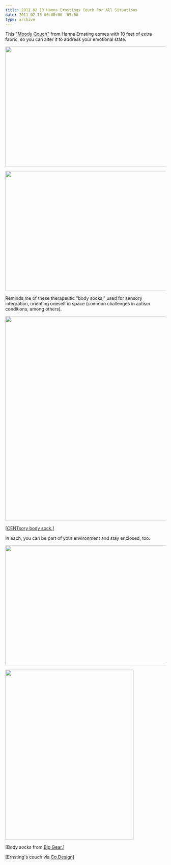 ```yaml
---
title: 2011 02 13 Hanna Ernstings Couch For All Situations
date: 2011-02-13 00:00:00 -05:00
type: archive
---
```


<p>This <a href="http://www.hannaernsting.com/moodycouch.html">"Moody Couch"</a> from Hanna Ernsting comes with 10 feet of extra fabric, so you can alter it to address your emotional state.</p>
<p><a href="http://ablersite.files.wordpress.com/2011/02/ernstingcouch1.jpg"><img class="alignnone size-full wp-image-3781" title="ernstingcouch1" src="{{ site.baseurl }}/uploads/ernstingcouch1.jpg" alt="" width="565" height="376" /></a></p>
<p><a href="http://ablersite.files.wordpress.com/2011/02/ernstingcouch2.jpg"><img class="alignnone size-full wp-image-3782" title="ernstingcouch2" src="{{ site.baseurl }}/uploads/ernstingcouch2.jpg" alt="" width="565" height="376" /></a></p>
<p>Reminds me of these therapeutic "body socks," used for sensory integration, orienting oneself in space (common challenges in autism conditions, among others).</p>
<p><a href="http://ablersite.files.wordpress.com/2011/02/bodysockpink.jpg"><img class="alignnone size-full wp-image-3783" title="bodysockpink" src="{{ site.baseurl }}/uploads/bodysockpink.jpg" alt="" width="640" height="642" /></a></p>
<p>[<a href="http://yourspecialkid.com/centsory-socks-c-21/centsory-body-sock-p-3">CENTsory body sock.</a>]</p>
<p>In each, you can be part of your environment and stay enclosed, too.</p>
<p><a href="http://ablersite.files.wordpress.com/2011/02/ernstingcouch3.jpg"><img class="alignnone size-full wp-image-3784" title="ernstingcouch3" src="{{ site.baseurl }}/uploads/ernstingcouch3.jpg" alt="" width="565" height="376" /></a></p>
<p><a href="http://ablersite.files.wordpress.com/2011/02/body-socks.jpg"><img class="alignnone size-full wp-image-3785" title="Body Socks" src="{{ site.baseurl }}/uploads/body-socks.jpg" alt="" width="403" height="533" /></a></p>
<p>[Body socks from <a href="http://bipgear.com/store/body-socks-7">Bip Gear.</a>]</p>
<p>[Ernsting's couch via <a href="http://www.fastcodesign.com/1663085/a-couch-that-indulges-your-bitchiest-moods">Co.Design</a>]</p>
